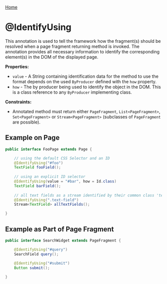 [Home](../README.md)

# @IdentifyUsing
This annotation is used to tell the framework how the fragment(s) should be resolved when a page fragment returning method
is invoked.
The annotation provides all necessary information to identify the corresponding element(s) in the DOM of the displayed page.

**Properties:**

- `value` - A String containing identification data for the method to use the format depends on the used `ByProducer` 
defined with the `how` property.
- `how` - The by producer being used to identify the object in the DOM. This is a class reference to any `ByProducer` 
implementing class.

**Constraints:**

- Annotated method must return either `PageFragment`, `List<PageFragment>`, `Set<PageFragment>` or `Stream<PageFragment>` 
(subclasses of `PageFragment` are possible).

## Example on Page

```java
public interface FooPage extends Page {

    // using the default CSS Selector and an ID
    @IdentifyUsing("#foo")
    TextField fooField();
     
    // using an explicit ID selector
    @IdentifyUsing(value = "#bar", how = Id.class)
    TextField barField();
    
    // all text fields as a stream identified by their common class 'text-field'
    @IdentifyUsing(".text-field")
    Stream<TextField> allTextFields();

}
```

## Example as Part of Page Fragment

```java
public interface SearchWidget extends PageFragment {

    @IdentifyUsing("#query")
    SearchField query();
     
    @IdentifyUsing("#submit")
    Button submit();

}
```
